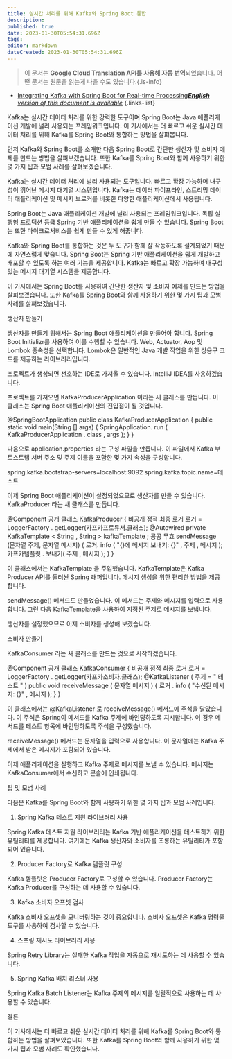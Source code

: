 ```yaml
---
title: 실시간 처리를 위해 Kafka와 Spring Boot 통합
description: 
published: true
date: 2023-01-30T05:54:31.696Z
tags: 
editor: markdown
dateCreated: 2023-01-30T05:54:31.696Z
---
```


> 이 문서는 **Google Cloud Translation API를 사용해 자동 번역**되었습니다.
어떤 문서는 원문을 읽는게 나을 수도 있습니다.{.is-info}
- [Integrating Kafka with Spring Boot for Real-time Processing***English** version of this document is available*](/en/Knowledge-base/Backend/integrating-kafka-with-spring-boot-for-real-time-processing)
{.links-list}




Kafka는 실시간 데이터 처리를 위한 강력한 도구이며 Spring Boot는 Java 애플리케이션 개발에 널리 사용되는 프레임워크입니다. 이 기사에서는 더 빠르고 쉬운 실시간 데이터 처리를 위해 Kafka를 Spring Boot와 통합하는 방법을 살펴봅니다.

먼저 Kafka와 Spring Boot를 소개한 다음 Spring Boot로 간단한 생산자 및 소비자 예제를 만드는 방법을 살펴보겠습니다. 또한 Kafka를 Spring Boot와 함께 사용하기 위한 몇 가지 팁과 모범 사례를 살펴보겠습니다.

Kafka는 실시간 데이터 처리에 널리 사용되는 도구입니다. 빠르고 확장 가능하며 내구성이 뛰어난 메시지 대기열 시스템입니다. Kafka는 데이터 파이프라인, 스트리밍 데이터 애플리케이션 및 메시지 브로커를 비롯한 다양한 애플리케이션에서 사용됩니다.

Spring Boot는 Java 애플리케이션 개발에 널리 사용되는 프레임워크입니다. 독립 실행형 프로덕션 등급 Spring 기반 애플리케이션을 쉽게 만들 수 있습니다. Spring Boot는 또한 마이크로서비스를 쉽게 만들 수 있게 해줍니다.

Kafka와 Spring Boot를 통합하는 것은 두 도구가 함께 잘 작동하도록 설계되었기 때문에 자연스럽게 맞습니다. Spring Boot는 Spring 기반 애플리케이션을 쉽게 개발하고 배포할 수 있도록 하는 여러 기능을 제공합니다. Kafka는 빠르고 확장 가능하며 내구성 있는 메시지 대기열 시스템을 제공합니다.

이 기사에서는 Spring Boot를 사용하여 간단한 생산자 및 소비자 예제를 만드는 방법을 살펴보겠습니다. 또한 Kafka를 Spring Boot와 함께 사용하기 위한 몇 가지 팁과 모범 사례를 살펴보겠습니다.

생산자 만들기

생산자를 만들기 위해서는 Spring Boot 애플리케이션을 만들어야 합니다. Spring Boot Initializr를 사용하여 이를 수행할 수 있습니다. Web, Actuator, Aop 및 Lombok 종속성을 선택합니다. Lombok은 일반적인 Java 개발 작업을 위한 상용구 코드를 제공하는 라이브러리입니다.

프로젝트가 생성되면 선호하는 IDE로 가져올 수 있습니다. IntelliJ IDEA를 사용하겠습니다.

프로젝트를 가져오면 KafkaProducerApplication 이라는 새 클래스를 만듭니다. 이 클래스는 Spring Boot 애플리케이션의 진입점이 될 것입니다.

@SpringBootApplication public class KafkaProducerApplication { public static void main(String [] args) { SpringApplication. run ( KafkaProducerApplication . class , args ); } }

다음으로 application.properties 라는 구성 파일을 만듭니다. 이 파일에서 Kafka 부트스트랩 서버 주소 및 주제 이름을 포함한 몇 가지 속성을 구성합니다.

spring.kafka.bootstrap-servers=localhost:9092 spring.kafka.topic.name=테스트

이제 Spring Boot 애플리케이션이 설정되었으므로 생산자를 만들 수 있습니다. KafkaProducer 라는 새 클래스를 만듭니다.

@Component 공개 클래스 KafkaProducer { 비공개 정적 최종 로거 로거 = LoggerFactory . getLogger(카프카프로듀서.클래스); @Autowired private KafkaTemplate < String , String > kafkaTemplate ; 공공 무효 sendMessage (문자열 주제, 문자열 메시지) { 로거. info ( "{}에 메시지 보내기: {}" , 주제 , 메시지 ); 카프카템플릿 . 보내기( 주제 , 메시지 ); } }

이 클래스에서는 KafkaTemplate 을 주입했습니다. KafkaTemplate은 Kafka Producer API를 둘러싼 Spring 래퍼입니다. 메시지 생성을 위한 편리한 방법을 제공합니다.

sendMessage() 메서드도 만들었습니다. 이 메서드는 주제와 메시지를 입력으로 사용합니다. 그런 다음 KafkaTemplate을 사용하여 지정된 주제로 메시지를 보냅니다.

생산자를 설정했으므로 이제 소비자를 생성해 보겠습니다.

소비자 만들기

KafkaConsumer 라는 새 클래스를 만드는 것으로 시작하겠습니다.

@Component 공개 클래스 KafkaConsumer { 비공개 정적 최종 로거 로거 = LoggerFactory . getLogger(카프카소비자.클래스); @KafkaListener ( 주제 = " 테스트 " ) public void receiveMessage ( 문자열 메시지 ) { 로거 . info ( "수신된 메시지: {}" , 메시지 ); } }

이 클래스에서는 @KafkaListener 로 receiveMessage() 메서드에 주석을 달았습니다. 이 주석은 Spring이 메서드를 Kafka 주제에 바인딩하도록 지시합니다. 이 경우 메서드를 테스트 항목에 바인딩하도록 주석을 구성했습니다.

receiveMessage() 메서드는 문자열을 입력으로 사용합니다. 이 문자열에는 Kafka 주제에서 받은 메시지가 포함되어 있습니다.

이제 애플리케이션을 실행하고 Kafka 주제로 메시지를 보낼 수 있습니다. 메시지는 KafkaConsumer에서 수신하고 콘솔에 인쇄됩니다.

팁 및 모범 사례

다음은 Kafka를 Spring Boot와 함께 사용하기 위한 몇 가지 팁과 모범 사례입니다.

1. Spring Kafka 테스트 지원 라이브러리 사용

Spring Kafka 테스트 지원 라이브러리는 Kafka 기반 애플리케이션을 테스트하기 위한 유틸리티를 제공합니다. 여기에는 Kafka 생산자와 소비자를 조롱하는 유틸리티가 포함되어 있습니다.

2. Producer Factory로 Kafka 템플릿 구성

Kafka 템플릿은 Producer Factory로 구성할 수 있습니다. Producer Factory는 Kafka Producer를 구성하는 데 사용할 수 있습니다.

3. Kafka 소비자 오프셋 검사

Kafka 소비자 오프셋을 모니터링하는 것이 중요합니다. 소비자 오프셋은 Kafka 명령줄 도구를 사용하여 검사할 수 있습니다.

4. 스프링 재시도 라이브러리 사용

Spring Retry Library는 실패한 Kafka 작업을 자동으로 재시도하는 데 사용할 수 있습니다.

5. Spring Kafka 배치 리스너 사용

Spring Kafka Batch Listener는 Kafka 주제의 메시지를 일괄적으로 사용하는 데 사용할 수 있습니다.

결론

이 기사에서는 더 빠르고 쉬운 실시간 데이터 처리를 위해 Kafka를 Spring Boot와 통합하는 방법을 살펴보았습니다. 또한 Kafka를 Spring Boot와 함께 사용하기 위한 몇 가지 팁과 모범 사례도 확인했습니다.